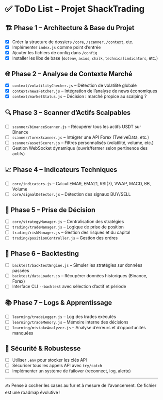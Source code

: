 # ✅ ToDo List – Projet ShackTrading

## 🏗️ Phase 1 – Architecture & Base du Projet
- [x] Créer la structure de dossiers `/core`, `/scanner`, `/context`, etc.
- [x] Implémenter `index.js` comme point d’entrée
- [x] Ajouter les fichiers de config dans `/config`
- [x] Installer les libs de base (`dotenv`, `axios`, `chalk`, `technicalindicators`, etc.)

## 🌐 Phase 2 – Analyse de Contexte Marché
- [x] `context/volatilityChecker.js` – Détection de volatilité globale
- [x] `context/newsFetcher.js` – Intégration de l’analyse de news économiques
- [x] `context/marketStatus.js` – Décision : marché propice au scalping ?

## 🔍 Phase 3 – Scanner d’Actifs Scalpables
- [ ] `scanner/binanceScanner.js` – Récupérer tous les actifs USDT sur Binance
- [ ] `scanner/forexScanner.js` – Intégrer une API Forex (TwelveData, etc.)
- [ ] `scanner/assetScorer.js` – Filtres personnalisés (volatilité, volume, etc.)
- [ ] Gestion WebSocket dynamique (ouvrir/fermer selon pertinence des actifs)

## 📈 Phase 4 – Indicateurs Techniques
- [ ] `core/indicators.js` – Calcul EMA9, EMA21, RSI(7), VWAP, MACD, BB, Volume
- [ ] `core/signalDetector.js` – Détection des signaux BUY/SELL

## 🧠 Phase 5 – Prise de Décision
- [ ] `core/strategyManager.js` – Centralisation des stratégies
- [ ] `trading/tradeManager.js` – Logique de prise de position
- [ ] `trading/riskManager.js` – Gestion des risques et du capital
- [ ] `trading/positionController.js` – Gestion des ordres

## 🧪 Phase 6 – Backtesting
- [ ] `backtest/backtestEngine.js` – Simuler les stratégies sur données passées
- [ ] `backtest/dataLoader.js` – Récupérer données historiques (Binance, Forex)
- [ ] Interface CLI `--backtest` avec sélection d’actif et période

## 📚 Phase 7 – Logs & Apprentissage
- [ ] `learning/tradeLogger.js` – Log des trades exécutés
- [ ] `learning/tradeMemory.js` – Mémoire interne des décisions
- [ ] `learning/mistakeAnalyzer.js` – Analyse d’erreurs et d’opportunités manquées

## 🔐 Sécurité & Robustesse
- [ ] Utiliser `.env` pour stocker les clés API
- [ ] Sécuriser tous les appels API avec `try/catch`
- [ ] Implémenter un système de failover (reconnect, log, alerte)

---

✍️ Pense à cocher les cases au fur et à mesure de l'avancement. Ce fichier est une roadmap évolutive !